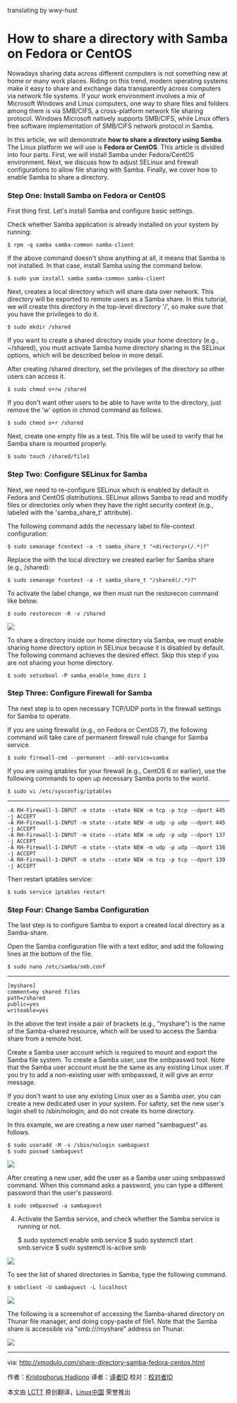 translating by wwy-hust

How to share a directory with Samba on Fedora or CentOS
================================================================================
Nowadays sharing data across different computers is not something new at home or many work places. Riding on this trend, modern operating systems make it easy to share and exchange data transparently across computers via network file systems. If your work environment involves a mix of Microsoft Windows and Linux computers, one way to share files and folders among them is via SMB/CIFS, a cross-platform network file sharing protocol. Windows Microsoft natively supports SMB/CIFS, while Linux offers free software implementation of SMB/CIFS network protocol in Samba.

In this article, we will demonstrate **how to share a directory using Samba**. The Linux platform we will use is **Fedora or CentOS**. This article is dividied into four parts. First, we will install Samba under Fedora/CentOS environment. Next, we discuss how to adjust SELinux and firewall configurations to allow file sharing with Samba. Finally, we cover how to enable Samba to share a directory.

### Step One: Install Samba on Fedora or CentOS ###

First thing first. Let's install Samba and configure basic settings.

Check whether Samba application is already installed on your system by running:

    $ rpm -q samba samba-common samba-client 

If the above command doesn't show anything at all, it means that Samba is not installed. In that case, install Samba using the command below.

    $ sudo yum install samba samba-common samba-client 

Next, creates a local directory which will share data over network. This directory will be exported to remote users as a Samba share. In this tutorial, we will create this directory in the top-level directory '/', so make sure that you have the privileges to do it.

    $ sudo mkdir /shared 

If you want to create a shared directory inside your home directory (e.g., ~/shared), you must activate Samba home directory sharing in the SELinux options, which will be described below in more detail.

After creating /shared directory, set the privileges of the directory so other users can access it.

    $ sudo chmod o+rw /shared 

If you don't want other users to be able to have write to the directory, just remove the 'w' option in chmod command as follows.

    $ sudo chmod o+r /shared 

Next, create one empty file as a test. This file will be used to verify that he Samba share is mounted properly.

    $ sudo touch /shared/file1 

### Step Two: Configure SELinux for Samba ###

Next, we need to re-configure SELinux which is enabled by default in Fedora and CentOS distributions. SELinux allows Samba to read and modify files or directories only when they have the right security context (e.g., labeled with the 'samba_share_t' attribute).

The following command adds the necessary label to file-context configuration:

    $ sudo semanage fcontext -a -t samba_share_t "<directory>(/.*)?" 

Replace the <directory> with the local directory we created earlier for Samba share (e.g., /shared):

    $ sudo semanage fcontext -a -t samba_share_t "/shared(/.*)?" 

To activate the label change, we then must run the restorecon command like below.

    $ sudo restorecon -R -v /shared 

![](https://farm9.staticflickr.com/8584/16652774078_2055f45f70_b.jpg)

To share a directory inside our home directory via Samba, we must enable sharing home directory option in SELinux because it is disabled by default. The following command achieves the desired effect. Skip this step if you are not sharing your home directory.

    $ sudo setsebool -P samba_enable_home_dirs 1 

### Step Three: Configure Firewall for Samba ###

The next step is to open necessary TCP/UDP ports in the firewall settings for Samba to operate.

If you are using firewalld (e.g., on Fedora or CentOS 7), the following command will take care of permanent firewall rule change for Samba service.

    $ sudo firewall-cmd --permanent --add-service=samba 

If you are using iptables for your firewall (e.g., CentOS 6 or earlier), use the following commands to open up necessary Samba ports to the world.

    $ sudo vi /etc/sysconfig/iptables 

----------

    -A RH-Firewall-1-INPUT -m state --state NEW -m tcp -p tcp --dport 445 -j ACCEPT
    -A RH-Firewall-1-INPUT -m state --state NEW -m udp -p udp --dport 445 -j ACCEPT
    -A RH-Firewall-1-INPUT -m state --state NEW -m udp -p udp --dport 137 -j ACCEPT
    -A RH-Firewall-1-INPUT -m state --state NEW -m udp -p udp --dport 138 -j ACCEPT
    -A RH-Firewall-1-INPUT -m state --state NEW -m tcp -p tcp --dport 139 -j ACCEPT

Then restart iptables service:

    $ sudo service iptables restart 

### Step Four: Change Samba Configuration ###

The last step is to configure Samba to export a created local directory as a Samba-share.

Open the Samba configuration file with a text editor, and add the following lines at the bottom of the file.

    $ sudo nano /etc/samba/smb.conf 

----------

    [myshare]
    comment=my shared files
    path=/shared
    public=yes
    writeable=yes

In the above the text inside a pair of brackets (e.g., "myshare") is the name of the Samba-shared resource, which will be used to access the Samba share from a remote host.

Create a Samba user account which is required to mount and export the Samba file system. To create a Samba user, use the smbpasswd tool. Note that the Samba user account must be the same as any existing Linux user. If you try to add a non-existing user with smbpasswd, it will give an error message.

If you don't want to use any existing Linux user as a Samba user, you can create a new dedicated user in your system. For safety, set the new user's login shell to /sbin/nologin, and do not create its home directory.

In this example, we are creating a new user named "sambaguest" as follows.

    $ sudo useradd -M -s /sbin/nologin sambaguest
    $ sudo passwd sambaguest 

![](https://farm9.staticflickr.com/8702/16814479366_53f540d3ba_b.jpg)

After creating a new user, add the user as a Samba user using smbpasswd command. When this command asks a password, you can type a different password than the user's password.

    $ sudo smbpasswd -a sambaguest

4. Activate the Samba service, and check whether the Samba service is running or not.

    $ sudo systemctl enable smb.service
    $ sudo systemctl start smb.service
    $ sudo systemctl is-active smb 

![](https://farm8.staticflickr.com/7607/16652984770_622f24bccc_b.jpg)

To see the list of shared directories in Samba, type the following command.

    $ smbclient -U sambaguest -L localhost 

![](https://farm8.staticflickr.com/7281/16220411103_06bf585901_b.jpg)

The following is a screenshot of accessing the Samba-shared directory on Thunar file manager, and doing copy-paste of file1. Note that the Samba share is accessible via "smb://<samba-server-IP-address>/myshare" address on Thunar.

![](https://farm8.staticflickr.com/7644/16218011174_c8b34fcedc_b.jpg)

--------------------------------------------------------------------------------

via: http://xmodulo.com/share-directory-samba-fedora-centos.html

作者：[Kristophorus Hadiono][a]
译者：[译者ID](https://github.com/译者ID)
校对：[校对者ID](https://github.com/校对者ID)

本文由 [LCTT](https://github.com/LCTT/TranslateProject) 原创翻译，[Linux中国](http://linux.cn/) 荣誉推出

[a]:http://xmodulo.com/author/kristophorus
